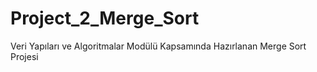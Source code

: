 # Project_2_Merge_Sort
Veri Yapıları ve Algoritmalar Modülü Kapsamında Hazırlanan Merge Sort Projesi

